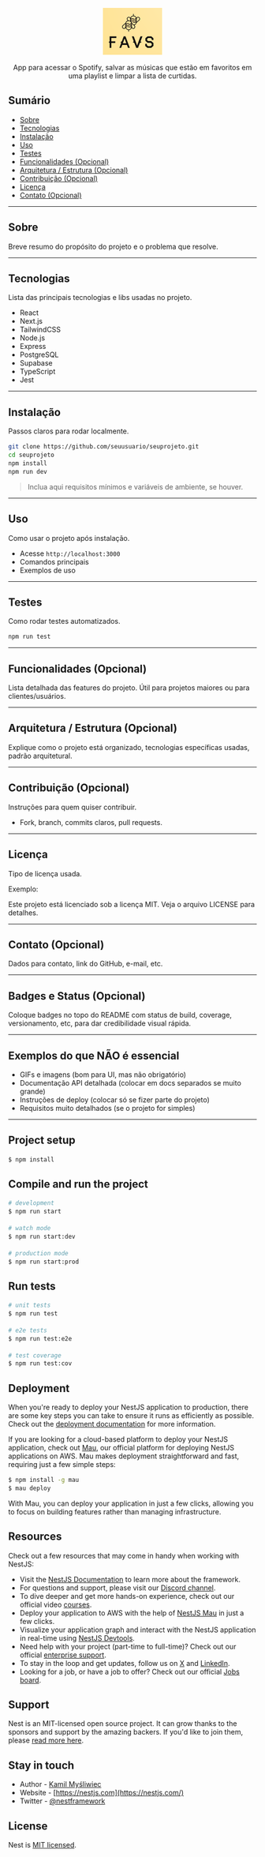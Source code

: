 <p align="center">
  <img src="image.png" alt="Favs app" width="120" />
</p>

<p align="center">App para acessar o Spotify, salvar as músicas que estão em favoritos em uma playlist e limpar a lista de curtidas.</p>

<!-- Adicionar badges -->

## Sumário

- [Sobre](#sobre)  
- [Tecnologias](#tecnologias)  
- [Instalação](#instalacao)  
- [Uso](#uso)  
- [Testes](#testes)  
- [Funcionalidades (Opcional)](#funcionalidades-opcional)  
- [Arquitetura / Estrutura (Opcional)](#arquitetura--estrutura-opcional)  
- [Contribuição (Opcional)](#contribuicao-opcional)  
- [Licença](#licenca)  
- [Contato (Opcional)](#contato-opcional)  

---

## Sobre  <!-- Essencial -->

Breve resumo do propósito do projeto e o problema que resolve.

---

## Tecnologias  <!-- Essencial -->

Lista das principais tecnologias e libs usadas no projeto.

- React  
- Next.js  
- TailwindCSS  
- Node.js  
- Express  
- PostgreSQL  
- Supabase  
- TypeScript  
- Jest  

---

## Instalação  <!-- Essencial -->

Passos claros para rodar localmente.

```bash
git clone https://github.com/seuusuario/seuprojeto.git
cd seuprojeto
npm install
npm run dev
```

> Inclua aqui requisitos mínimos e variáveis de ambiente, se houver.

---

## Uso  <!-- Essencial -->

Como usar o projeto após instalação.

- Acesse `http://localhost:3000`  
- Comandos principais  
- Exemplos de uso

---

## Testes  <!-- Essencial se tiver testes -->

Como rodar testes automatizados.

```bash
npm run test
```

---

## Funcionalidades (Opcional)

Lista detalhada das features do projeto. Útil para projetos maiores ou para clientes/usuários.

---

## Arquitetura / Estrutura (Opcional)

Explique como o projeto está organizado, tecnologias específicas usadas, padrão arquitetural.

---

## Contribuição (Opcional)

Instruções para quem quiser contribuir.

- Fork, branch, commits claros, pull requests.

---

## Licença  <!-- Essencial -->

Tipo de licença usada.

Exemplo:

Este projeto está licenciado sob a licença MIT. Veja o arquivo LICENSE para detalhes.

---

## Contato (Opcional)

Dados para contato, link do GitHub, e-mail, etc.

---

## Badges e Status (Opcional)

Coloque badges no topo do README com status de build, coverage, versionamento, etc, para dar credibilidade visual rápida.

---

## Exemplos do que NÃO é essencial

- GIFs e imagens (bom para UI, mas não obrigatório)  
- Documentação API detalhada (colocar em docs separados se muito grande)  
- Instruções de deploy (colocar só se fizer parte do projeto)  
- Requisitos muito detalhados (se o projeto for simples)  

---

<!-- apagar antes de subir -->
## Project setup

```bash
$ npm install
```

## Compile and run the project

```bash
# development
$ npm run start

# watch mode
$ npm run start:dev

# production mode
$ npm run start:prod
```

## Run tests

```bash
# unit tests
$ npm run test

# e2e tests
$ npm run test:e2e

# test coverage
$ npm run test:cov
```

## Deployment

When you're ready to deploy your NestJS application to production, there are some key steps you can take to ensure it runs as efficiently as possible. Check out the [deployment documentation](https://docs.nestjs.com/deployment) for more information.

If you are looking for a cloud-based platform to deploy your NestJS application, check out [Mau](https://mau.nestjs.com), our official platform for deploying NestJS applications on AWS. Mau makes deployment straightforward and fast, requiring just a few simple steps:

```bash
$ npm install -g mau
$ mau deploy
```

With Mau, you can deploy your application in just a few clicks, allowing you to focus on building features rather than managing infrastructure.

## Resources

Check out a few resources that may come in handy when working with NestJS:

- Visit the [NestJS Documentation](https://docs.nestjs.com) to learn more about the framework.
- For questions and support, please visit our [Discord channel](https://discord.gg/G7Qnnhy).
- To dive deeper and get more hands-on experience, check out our official video [courses](https://courses.nestjs.com/).
- Deploy your application to AWS with the help of [NestJS Mau](https://mau.nestjs.com) in just a few clicks.
- Visualize your application graph and interact with the NestJS application in real-time using [NestJS Devtools](https://devtools.nestjs.com).
- Need help with your project (part-time to full-time)? Check out our official [enterprise support](https://enterprise.nestjs.com).
- To stay in the loop and get updates, follow us on [X](https://x.com/nestframework) and [LinkedIn](https://linkedin.com/company/nestjs).
- Looking for a job, or have a job to offer? Check out our official [Jobs board](https://jobs.nestjs.com).

## Support

Nest is an MIT-licensed open source project. It can grow thanks to the sponsors and support by the amazing backers. If you'd like to join them, please [read more here](https://docs.nestjs.com/support).

## Stay in touch

- Author - [Kamil Myśliwiec](https://twitter.com/kammysliwiec)
- Website - [https://nestjs.com](https://nestjs.com/)
- Twitter - [@nestframework](https://twitter.com/nestframework)

## License

Nest is [MIT licensed](https://github.com/nestjs/nest/blob/master/LICENSE).
